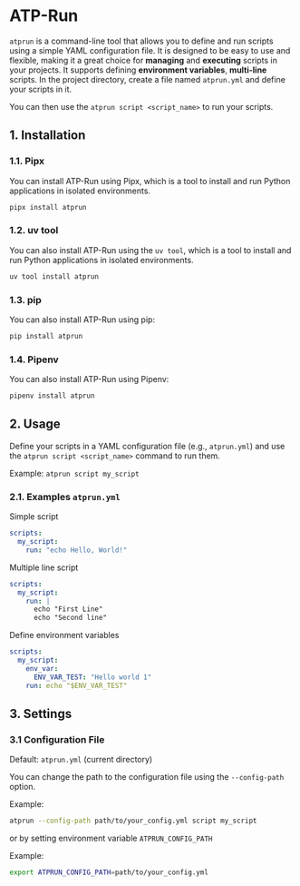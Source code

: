 # ATP-Run

`atprun` is a command-line tool that allows you to define and run scripts using a simple YAML configuration file. It is designed to be easy to use and flexible, making it a great choice for **managing** and **executing** scripts in your projects. It supports defining **environment variables**, **multi-line** scripts.
In the project directory, create a file named `atprun.yml` and define your scripts in it.

You can then use the `atprun script <script_name>` to run your scripts.

## 1. Installation

### 1.1. Pipx

You can install ATP-Run using Pipx, which is a tool to install and run Python applications in isolated environments.

```bash
pipx install atprun
```

### 1.2. uv tool

You can also install ATP-Run using the `uv tool`, which is a tool to install and run Python applications in isolated environments.

```bash
uv tool install atprun
```

### 1.3. pip

You can also install ATP-Run using pip:

```bash
pip install atprun
```

### 1.4. Pipenv

You can also install ATP-Run using Pipenv:

```bash
pipenv install atprun
```

## 2. Usage

Define your scripts in a YAML configuration file (e.g., `atprun.yml`) and use the `atprun script <script_name>` command to run them.

Example: `atprun script my_script`

### 2.1. Examples `atprun.yml`

Simple script

```yaml
scripts:
  my_script:
    run: "echo Hello, World!"
```

Multiple line script

```yaml
scripts:
  my_script:
    run: |
      echo "First Line"
      echo "Second line"
```

Define environment variables

```yaml
scripts:
  my_script:
    env_var:
      ENV_VAR_TEST: "Hello world 1"
    run: echo "$ENV_VAR_TEST"
```

## 3. Settings

### 3.1 Configuration File

Default: `atprun.yml` (current directory)

You can change the path to the configuration file using the `--config-path` option.

Example:

```bash
atprun --config-path path/to/your_config.yml script my_script
```

or by setting environment variable `ATPRUN_CONFIG_PATH`

Example:

```bash
export ATPRUN_CONFIG_PATH=path/to/your_config.yml
```
